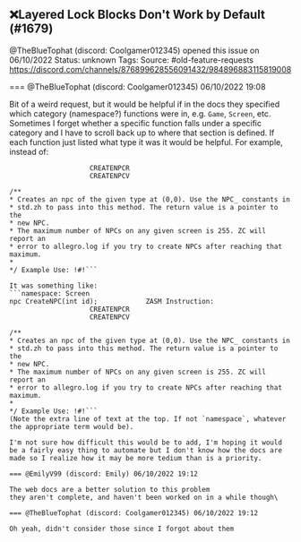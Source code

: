 ## ❌Layered Lock Blocks Don't Work by Default (#1679)
@TheBlueTophat (discord: Coolgamer012345) opened this issue on 06/10/2022
Status: unknown
Tags: 
Source: #old-feature-requests https://discord.com/channels/876899628556091432/984896883115819008


=== @TheBlueTophat (discord: Coolgamer012345) 06/10/2022 19:08

Bit of a weird request, but it would be helpful if in the docs they specified which category (namespace?) functions were in, e.g. `Game`, `Screen`, etc. Sometimes I forget whether a specific function falls under a specific category and I have to scroll back up to where that section is defined. If each function just listed what type it was it would be helpful. For example, instead of:
```npc CreateNPC(int id);            ZASM Instruction: 
                    CREATENPCR
                    CREATENPCV

/**
* Creates an npc of the given type at (0,0). Use the NPC_ constants in
* std.zh to pass into this method. The return value is a pointer to the
* new NPC.
* The maximum number of NPCs on any given screen is 255. ZC will report an
* error to allegro.log if you try to create NPCs after reaching that maximum.
*
*/ Example Use: !#!```

It was something like:
```namespace: Screen
npc CreateNPC(int id);            ZASM Instruction: 
                    CREATENPCR
                    CREATENPCV

/**
* Creates an npc of the given type at (0,0). Use the NPC_ constants in
* std.zh to pass into this method. The return value is a pointer to the
* new NPC.
* The maximum number of NPCs on any given screen is 255. ZC will report an
* error to allegro.log if you try to create NPCs after reaching that maximum.
*
*/ Example Use: !#!```
(Note the extra line of text at the top. If not `namespace`, whatever the appropriate term would be).

I'm not sure how difficult this would be to add, I'm hoping it would be a fairly easy thing to automate but I don't know how the docs are made so I realize how it may be more tedium than is a priority.

=== @EmilyV99 (discord: Emily) 06/10/2022 19:12

The web docs are a better solution to this problem
they aren't complete, and haven't been worked on in a while though\

=== @TheBlueTophat (discord: Coolgamer012345) 06/10/2022 19:12

Oh yeah, didn't consider those since I forgot about them
